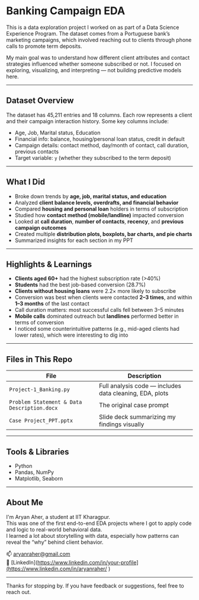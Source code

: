 # Banking Campaign EDA

This is a data exploration project I worked on as part of a Data Science Experience Program. The dataset comes from a Portuguese bank’s marketing campaigns, which involved reaching out to clients through phone calls to promote term deposits.

My main goal was to understand how different client attributes and contact strategies influenced whether someone subscribed or not. I focused on exploring, visualizing, and interpreting — not building predictive models here.

---

## Dataset Overview

The dataset has 45,211 entries and 18 columns. Each row represents a client and their campaign interaction history. Some key columns include:

- Age, Job, Marital status, Education
- Financial info: balance, housing/personal loan status, credit in default
- Campaign details: contact method, day/month of contact, call duration, previous contacts
- Target variable: `y` (whether they subscribed to the term deposit)

---

## What I Did

- Broke down trends by **age, job, marital status, and education**
- Analyzed **client balance levels, overdrafts, and financial behavior**
- Compared **housing and personal loan** holders in terms of subscription
- Studied how **contact method (mobile/landline)** impacted conversion
- Looked at **call duration**, **number of contacts**, **recency**, and **previous campaign outcomes**
- Created multiple **distribution plots, boxplots, bar charts, and pie charts**
- Summarized insights for each section in my PPT

---

## Highlights & Learnings

- **Clients aged 60+** had the highest subscription rate (>40%)
- **Students** had the best job-based conversion (28.7%)
- **Clients without housing loans** were 2.2× more likely to subscribe
- Conversion was best when clients were contacted **2–3 times**, and within **1–3 months** of the last contact
- Call duration matters: most successful calls fell between 3–5 minutes
- **Mobile calls** dominated outreach but **landlines** performed better in terms of conversion
- I noticed some counterintuitive patterns (e.g., mid-aged clients had lower rates), which were interesting to dig into

---

## Files in This Repo

| File | Description |
|------|-------------|
| `Project-1_Banking.py` | Full analysis code — includes data cleaning, EDA, plots |
| `Problem Statement & Data Description.docx` | The original case prompt |
| `Case Project_PPT.pptx` | Slide deck summarizing my findings visually |

---

## Tools & Libraries

- Python
- Pandas, NumPy
- Matplotlib, Seaborn

---

## About Me

I'm Aryan Aher, a student at IIT Kharagpur.  
This was one of the first end-to-end EDA projects where I got to apply code and logic to real-world behavioral data.  
I learned a lot about storytelling with data, especially how patterns can reveal the “why” behind client behavior.

📫 aryanraher@gmail.com  
🔗 [LinkedIn](https://www.linkedin.com/in/your-profile](https://www.linkedin.com/in/aryanraher/ )

---

Thanks for stopping by. If you have feedback or suggestions, feel free to reach out.
